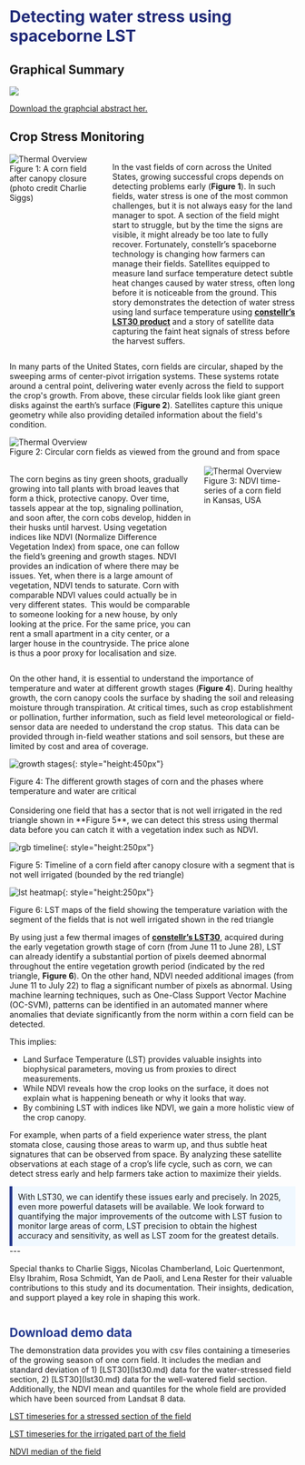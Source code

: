 <h1 <span style="color: #202A78;margin-bottom: 5px;">Detecting water stress using spaceborne LST </span></h1>  

## Graphical Summary
<img class= graph_abstract src="https://public-data-213979744349.s3.eu-central-1.amazonaws.com/water-stress-story/waterstressstory_graphical_abstract.png">

[Download the graphcial abstract her.](https://public-data-213979744349.s3.eu-central-1.amazonaws.com/water-stress-story/waterstressstory_graphical_abstract.png)  


## Crop Stress Monitoring

<div style="display: flex; align-items: flex-start; justify-content: flex-start; gap: 20px;">
<div style="flex: 1;">
    <img src="https://public-data-213979744349.s3.eu-central-1.amazonaws.com/water-stress-story/corn.jpg" alt="Thermal Overview" style="max-width: 400px; height: auto;">
    <figcaption>Figure 1: A corn field after canopy closure <br> (photo credit Charlie Siggs)</figcaption>
</div>
<div style="flex: 2;">
    <p>
    In the vast fields of corn across the United States, growing successful crops depends on detecting problems early (<strong>Figure 1</strong>). In such fields, water stress is one of the most common challenges, but it is not always easy for the land manager to spot. A section of the field might start to struggle, but by the time the signs are visible, it might already be too late to fully recover. Fortunately, constellr’s spaceborne technology is changing how farmers can manage their fields. Satellites equipped to measure land surface temperature detect subtle heat changes caused by water stress, often long before it is noticeable from the ground. This story demonstrates the detection of water stress using land surface temperature using <a href="lst30.md"><strong>constellr’s LST30 product</strong></a>  and a story of satellite data capturing the faint heat signals of stress before the harvest suffers. 
    </p>
</div>
</div>  

In many parts of the United States, corn fields are circular, shaped by the sweeping arms of center-pivot irrigation systems. These systems rotate around a central point, delivering water evenly across the field to support the crop's growth. From above, these circular fields look like giant green disks against the earth’s surface (**Figure 2**). Satellites capture this unique geometry while also providing detailed information about the field's condition.  

<div>
    <img src="https://public-data-213979744349.s3.eu-central-1.amazonaws.com/water-stress-story/circular-corn-field.jpg" alt="Thermal Overview" style="max-width: 600px; height: auto;">
    <figcaption style="white-space: nowrap;">Figure 2: Circular corn fields as viewed from the ground and from space </figcaption>
</div>

<br>
<div style="display: flex; align-items: flex-start; justify-content: flex-start; gap: 20px;">
<div style="flex: 2;">
    <p>
    The corn begins as tiny green shoots, gradually growing into tall plants with broad leaves that form a thick, protective canopy. Over time, tassels appear at the top, signaling pollination, and soon after, the corn cobs develop, hidden in their husks until harvest. Using vegetation indices like NDVI (Normalize Difference Vegetation Index) from space, one can follow the field’s greening and growth stages. NDVI provides an indication of where there may be issues. Yet, when there is a large amount of vegetation, NDVI tends to saturate. Corn with comparable NDVI values could actually be in very different states.  This would be comparable to someone looking for a new house, by only looking at the price. For the same price, you can rent a small apartment in a city center, or a larger house in the countryside. The price alone is thus a poor proxy for localisation and size. 
    </p>
</div>
<div style="flex: 1;">
    <img src="https://public-data-213979744349.s3.eu-central-1.amazonaws.com/water-stress-story/NDVI-time-series.png" alt="Thermal Overview" style="max-width: 400px; height: auto;">
    <figcaption>Figure 3: NDVI time-series of a corn field <br> in Kansas, USA</figcaption>
</div>
</div> 

On the other hand, it is essential to understand the importance of temperature and water at different growth stages (**Figure 4**). During healthy growth, the corn canopy cools the surface by shading the soil and releasing moisture through transpiration. At critical times, such as crop establishment or pollination, further information, such as field level meteorological or field-sensor data are needed to understand the crop status.  This data can be provided through in-field weather stations and soil sensors, but these are limited by cost and area of coverage. 

![growth stages](https://public-data-213979744349.s3.eu-central-1.amazonaws.com/water-stress-story/growth-stages.png){: style="height:450px"}
<figcaption>Figure 4: The different growth stages of corn and the phases where temperature and water are critical </figcaption>

<br>
Considering one field that has a sector that is not well irrigated in the red triangle shown in **Figure 5**, we can detect this stress using thermal data before you can catch it with a vegetation index such as NDVI. 

![rgb timeline](https://public-data-213979744349.s3.eu-central-1.amazonaws.com/water-stress-story/RGB-TS2.png){: style="height:250px"}
<figcaption> Figure 5: Timeline of a corn field after canopy closure with a segment that is not well irrigated (bounded by the red triangle) </figcaption>

![lst heatmap](https://public-data-213979744349.s3.eu-central-1.amazonaws.com/water-stress-story/water-stress-lst.png){: style="height:250px"}
<figcaption> Figure 6: LST maps of the field showing the temperature variation with the segment of the fields that is not well irrigated shown in the red triangle </figcaption>

By using just a few thermal images of [**constellr’s LST30**](lst30.md), acquired during the early vegetation growth stage of corn (from June 11 to June 28), LST can already identify a substantial portion of pixels deemed abnormal throughout the entire vegetation growth period (indicated by the red triangle, **Figure 6**). On the other hand, NDVI needed additional images (from June 11 to July 22) to flag a significant number of pixels as abnormal. Using machine learning techniques, such as One-Class Support Vector Machine (OC-SVM), patterns can be identified in an automated manner where anomalies that deviate significantly from the norm within a corn field can be detected.  

This implies:

- Land Surface Temperature (LST) provides valuable insights into biophysical parameters, moving us from proxies to direct measurements. 
- While NDVI reveals how the crop looks on the surface, it does not explain what is happening beneath or why it looks that way. 
- By combining LST with indices like NDVI, we gain a more holistic view of the crop canopy. 

For example, when parts of a field experience water stress, the plant stomata close, causing those areas to warm up, and thus subtle heat signatures that can be observed from space. By analyzing these satellite observations at each stage of a crop’s life cycle, such as corn, we can detect stress early and help farmers take action to maximize their yields.  

<div style="background-color: #f0f8ff; padding: 10px; border-left: 5px solid #24398F;">
  With LST30, we can identify these issues early and precisely. In 2025, even more powerful datasets will be available. We look forward to quantifying the major improvements of the outcome with LST fusion to monitor large areas of corm, LST precision to obtain the highest accuracy and sensitivity, as well as LST zoom for the greatest details.
</div>
---

Special thanks to Charlie Siggs, Nicolas Chamberland, Loic Quertenmont, Elsy Ibrahim, Rosa Schmidt, Yan de Paoli, and Lena Rester for their valuable contributions to this study and its documentation. Their insights, dedication, and support played a key role in shaping this work.  

<br>
<h2 style="margin-top: 10px; margin-bottom: 10px; color: #24398F;">Download demo data</h2>
The demonstration data provides you with csv files containing a timeseries of the growing season of one corn field. It includes the median and standard deviation of 1) [LST30](lst30.md) data for the water-stressed field section, 2) [LST30](lst30.md) data for the well-watered field section. Additionally, the NDVI mean and quantiles for the whole field are provided which have been sourced from Landsat 8 data. 

[LST timeseries for a stressed section of the field](https://public-data-213979744349.s3.eu-central-1.amazonaws.com/water-stress-story/Water_sressed_.corn_LST+(1).csv) 

[LST timeseries for the irrigated part of the field](https://public-data-213979744349.s3.eu-central-1.amazonaws.com/water-stress-story/Well_irrigated_corn_LST+(1).csv)  

[NDVI median of the field](https://public-data-213979744349.s3.eu-central-1.amazonaws.com/water-stress-story/corn_ndvi_median.csv)